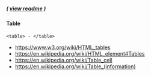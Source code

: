 ##### ( [view readme](https://github.com/students-at-thinkful/html_dom_element_tags/blob/master/README.md) )

#### Table
```
<table> - </table>
```

* https://www.w3.org/wiki/HTML_tables
* https://en.wikipedia.org/wiki/HTML_element#Tables
* https://en.wikipedia.org/wiki/Table_cell
* https://en.wikipedia.org/wiki/Table_(information)
